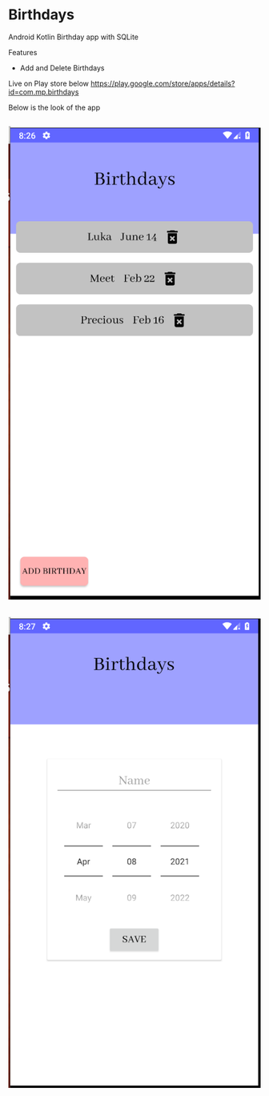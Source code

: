 # Birthdays
Android Kotlin Birthday app with SQLite 

Features
- Add and Delete Birthdays

Live on Play store below
https://play.google.com/store/apps/details?id=com.mp.birthdays

Below is the look of the app

![1](https://github.com/pandyama/Birthdays/blob/master/s1.PNG)
---

![2](https://github.com/pandyama/Birthdays/blob/master/s2.PNG)
---
